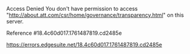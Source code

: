 Access Denied
You don't have permission to access "http://about.att.com/csr/home/governance/transparency.html" on this server.

Reference #18.4c60d017.1761487819.cd2485e

https://errors.edgesuite.net/18.4c60d017.1761487819.cd2485e
